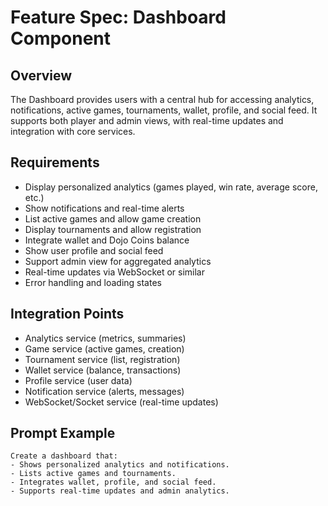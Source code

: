 # Feature Spec: Dashboard Component

## Overview
The Dashboard provides users with a central hub for accessing analytics, notifications, active games, tournaments, wallet, profile, and social feed. It supports both player and admin views, with real-time updates and integration with core services.

## Requirements
- Display personalized analytics (games played, win rate, average score, etc.)
- Show notifications and real-time alerts
- List active games and allow game creation
- Display tournaments and allow registration
- Integrate wallet and Dojo Coins balance
- Show user profile and social feed
- Support admin view for aggregated analytics
- Real-time updates via WebSocket or similar
- Error handling and loading states

## Integration Points
- Analytics service (metrics, summaries)
- Game service (active games, creation)
- Tournament service (list, registration)
- Wallet service (balance, transactions)
- Profile service (user data)
- Notification service (alerts, messages)
- WebSocket/Socket service (real-time updates)

## Prompt Example
```
Create a dashboard that:
- Shows personalized analytics and notifications.
- Lists active games and tournaments.
- Integrates wallet, profile, and social feed.
- Supports real-time updates and admin analytics.
``` 